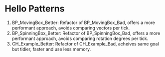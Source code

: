 # Hello Patterns
1. BP_MovingBox_Better: Refactor of BP_MovingBox_Bad, offers a more performant approach, avoids comparing vectors per tick.
2. BP_SpinningBox_Better: Refactor of BP_SpinningBox_Bad, offers a more performant approach, avoids comparing rotation degrees per tick.
3. CH_Example_Better: Refactor of CH_Example_Bad, acheives same goal but tidier, faster and use less memory.
